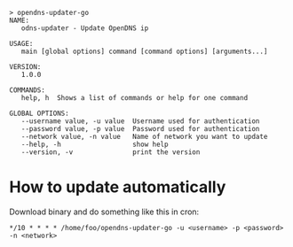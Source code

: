 ```
> opendns-updater-go
NAME:
   odns-updater - Update OpenDNS ip

USAGE:
   main [global options] command [command options] [arguments...]

VERSION:
   1.0.0

COMMANDS:
   help, h  Shows a list of commands or help for one command

GLOBAL OPTIONS:
   --username value, -u value  Username used for authentication
   --password value, -p value  Password used for authentication
   --network value, -n value   Name of network you want to update
   --help, -h                  show help
   --version, -v               print the version
```

# How to update automatically
Download binary and do something like this in cron:

    */10 * * * * /home/foo/opendns-updater-go -u <username> -p <password> -n <network>
